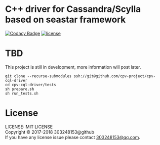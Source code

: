 # C++ driver for Cassandra/Scylla based on seastar framework

[![Codacy Badge](https://api.codacy.com/project/badge/Grade/ef5c262ba1674ccc9427630a09d4681a)](https://www.codacy.com/app/303248153/cpv-cql-driver?utm_source=github.com&amp;utm_medium=referral&amp;utm_content=cpv-project/cpv-cql-driver&amp;utm_campaign=Badge_Grade)
[![license](https://img.shields.io/github/license/cpv-project/cpv-manage-scripts.svg)]() 

# TBD

This project is still in development, more information will post later.

``` text
git clone --recurse-submodules ssh://git@github.com/cpv-project/cpv-cql-driver
cd cpv-cql-driver/tests
sh prepare.sh
sh run_tests.sh
```

# License

LICENSE: MIT LICENSE<br/>
Copyright © 2017-2018 303248153@github<br/>
If you have any license issue please contact 303248153@qq.com.

